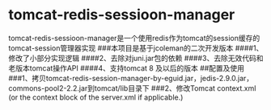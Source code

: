 # tomcat-redis-sessioon-manager
tomcat-redis-sessioon-manager是一个使用redis作为tomcat的session缓存的tomcat-session管理器实现
###本项目是基于jcoleman的二次开发版本
####1、修改了小部分实现逻辑
####2、去除对juni.jar包的依赖
####3、去除无效代码和老版本tomcat操作API
####4、支持tomcat 8 及以后的版本
##配置及使用
###1、拷贝tomcat-redis-session-manager-by-eguid.jar，jedis-2.9.0.jar，commons-pool2-2.2.jar到tomcat/lib目录下
###2、修改Tomcat context.xml (or the context block of the server.xml if applicable.)
<Valve className="cn.eguid.redisSessionManager.RedisSessionHandlerValve"/>
<Manager className="cn.eguid.redisSessionManager.RedisSessionManager"
         host="192.168.30.21"
         port="6379"
         database="14"
         maxInactiveInterval="1800"/>
